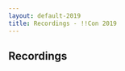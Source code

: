 ```yaml
---
layout: default-2019
title: Recordings - !!Con 2019
---
```


## Recordings

<section id="talk_container"></section>

<div id="talk-template" style="display:none" class="talk">
  <h3 class="talk-info"></h3>
  <div class="talk-youtube-thumb"></div>
  <div class="talk-youtube"></div>
  <div class="talk-embed"></div>
  <div class="talk-transcript"></div>
  <div style="clear:both"></div>
</div>

<script src="//ajax.googleapis.com/ajax/libs/jquery/1.11.1/jquery.min.js"></script>
<script type="text/javascript" src="../js/recordings.js"></script>
<script defer="defer">
  jQuery.getJSON('talks.json', function(talks) {
    generateTalks(
      '#talk-template',
      '#talk_container',
      talks,
      "./2019-transcripts/"
    );
  });
</script>
